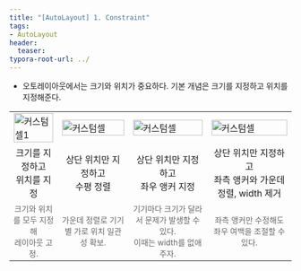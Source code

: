 ```yaml
---
title: "[AutoLayout] 1. Constraint"
tags:
- AutoLayout
header:
  teaser:
typora-root-url: ../
---
```


<!-- <img src="{{ '이미지경로' | relative_url }}" alt="이미지" width="30%"> -->

- 오토레이아웃에서는 크기와 위치가 중요하다. 기본 개념은 크기를 지정하고 위치를 지정해준다.

<table>
  <tr>
    <td><img src="{{ '/assets/img/2025-08-08-[AutoLayout]-autolayout1/image-20250812152018585.png' | relative_url }}" alt="커스텀셀1" width="100%"></td>
    <td><img src="{{ '/assets/img/2025-08-08-[AutoLayout]-autolayout1/image-20250812152323796.png' | relative_url }}" alt="커스텀셀" width="100%"></td>
    <td><img src="{{ '/assets/img/2025-08-08-[AutoLayout]-autolayout1/image-20250812153048794.png' | relative_url }}" alt="커스텀셀" width="100%"></td>
    <td><img src="{{ '/assets/img/2025-08-08-[AutoLayout]-autolayout1/image-20250812153505739.png' | relative_url }}" alt="커스텀셀" width="100%"></td>
  </tr>
  <tr>
    <td style="text-align:center;">크기를 지정하고<br/>위치를 지정</td>
    <td style="text-align:center;">상단 위치만 지정하고<br/>수평 정렬</td>
    <td style="text-align:center;">상단 위치만 지정하고<br/>좌우 앵커 지정</td>
    <td style="text-align:center;">상단 위치만 지정하고<br/>좌측 앵커와 가운데 정렬, width 제거</td>
  </tr>
  <tr>
    <td style="text-align:center; font-size:14px; color:#666;">
    크기와 위치를 모두 지정해<br/>레이아웃 고정.
    </td>
    <td style="text-align:center; font-size:14px; color:#666;">
    가운데 정렬로 기기별 가로 위치 일관성 확보.
    </td>
    <td style="text-align:center; font-size:14px; color:#666;">
      기기마다 크기가 달라서 문제가 발생할 수 있다.<br/>이때는 width를 없애주자.
    </td>
    <td style="text-align:center; font-size:14px; color:#666;">
      좌측 앵커만 수정해도 좌우 여백을 조절할 수 있다.
    </td>
  </tr>
</table>



